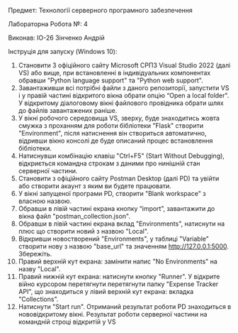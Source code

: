 Предмет: Технології серверного програмного забезпечення

Лабораторна Робота №: 4

Виконав: ІО-26 Зінченко Андрій 

Інструція для запуску (Windows 10):
1) Становити З офіційного сайту Microsoft СРПЗ Visual Studio 2022 (далі VS) або вище, при встановленні в індивідуальних компонентах обравши "Python language support" та "Python web support".
2) Завантаживши всі потрібні файли з даного репозиторії, запустити VS і у правій частині відкритого вікна обрати опцію “Open a local folder". У відкритому діалоговому вікні файлового провідника обрати шлях до файлів завантажених раніше.
3) У вікні робочого середовища VS, зверху, буде знаходитись жовта смужка з проханням для роботи бібліотеки "Flask" створити "Environment", після натиснення він створиться автоматично, відривши вікно консолі де буде описаний процес встановлення бібліотеки.
4) Натиснувши комбінацію клавіш "Сtrl+F5" (Start Without Debugging), відкриється командна строкам з даними про нинішній стан серверної частини.
5) Становити з офіційного сайту Postman Desktop (далі PD) та увійти або створити акаунт з яким ви будете працювати. 
6) У вікні запущеної програми PD, створити "Blank workspace" з власною назвою. 
7) Обравши в лівій частині екрана кнопку “import”, завантажити до вікна файл "postman_collection.json".
8) Обравши в лівій частині екрана вклад "Environments", натиснути на плюс що створити новий з назвою "Local". 
9) Відкривши новостворений "Environments", у таблиці "Variable" створити нову з назвою "base_url" та значенням http://127.0.0.1:5000. Збережіть.
10) Правий верхній кут екрана: замінити напис "No Environments" на назву "Local".
11) Правий нижній кут екрана: натиснути кнопку "Runner". У відкрите війно курсором перетягнути перетягнути папку "Expense Tracker API", що знаходиться у лівий верхній кут екрана: вкладка "Сollections". 
12) Натиснути "Start run". Отриманий результат роботи PD знаходиться в нововідкритому вікні. Результат роботи серверної частини на командній строці відкритій у VS
